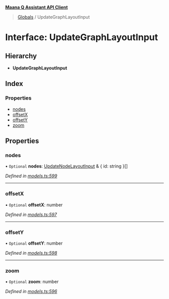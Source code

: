 **[Maana Q Assistant API Client](../README.md)**

> [Globals](../README.md) / UpdateGraphLayoutInput

# Interface: UpdateGraphLayoutInput

## Hierarchy

* **UpdateGraphLayoutInput**

## Index

### Properties

* [nodes](updategraphlayoutinput.md#nodes)
* [offsetX](updategraphlayoutinput.md#offsetx)
* [offsetY](updategraphlayoutinput.md#offsety)
* [zoom](updategraphlayoutinput.md#zoom)

## Properties

### nodes

• `Optional` **nodes**: [UpdateNodeLayoutInput](updatenodelayoutinput.md) & { id: string  }[]

*Defined in [models.ts:599](https://github.com/maana-io/q-assistant-client/blob/18eccdb/src/models.ts#L599)*

___

### offsetX

• `Optional` **offsetX**: number

*Defined in [models.ts:597](https://github.com/maana-io/q-assistant-client/blob/18eccdb/src/models.ts#L597)*

___

### offsetY

• `Optional` **offsetY**: number

*Defined in [models.ts:598](https://github.com/maana-io/q-assistant-client/blob/18eccdb/src/models.ts#L598)*

___

### zoom

• `Optional` **zoom**: number

*Defined in [models.ts:596](https://github.com/maana-io/q-assistant-client/blob/18eccdb/src/models.ts#L596)*
